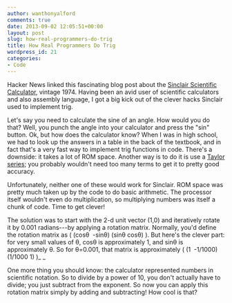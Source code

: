 ```yaml
---
author: wanthonyalford
comments: true
date: 2013-09-02 12:05:51+00:00
layout: post
slug: how-real-programmers-do-trig
title: How Real Programmers Do Trig
wordpress_id: 21
categories:
- Code
---
```


Hacker News linked this fascinating blog post about the [Sinclair Scientific Calculator](http://files.righto.com/calculator/sinclair_scientific_simulator.html), vintage 1974. Having been an avid user of scientific calculators and also assembly language, I got a big kick out of the clever hacks Sinclair used to implement trig.

Let's say you need to calculate the sine of an angle. How would you do that? Well, you punch the angle into your calculator and press the "sin" button. Ok, but how does the calculator know? When I was in high school, we had to look up the answers in a table in the back of the textbook, and in fact that's a very fast way to implement trig functions in code. There's a downside: it takes a lot of ROM space. Another way is to do it is use a [Taylor series](http://en.wikipedia.org/wiki/Taylor_series); you probably wouldn't need too many terms to get it to pretty good accuracy.

Unfortunately, neither one of these would work for Sinclair. ROM space was pretty much taken up by the code to do basic arithmetic. The processor itself wouldn't even do multiplication, so multiplying numbers was itself a chunk of code. Time to get clever!

The solution was to start with the 2-d unit vector (1,0) and iteratively rotate it by 0.001 radians---by applying a rotation matrix. Normally, you'd define the rotation matrix as ( (cosθ  -sinθ) (sinθ cosθ) ). But here's the clever part: for very small values of θ, cosθ is approximately 1, and sinθ is approximately θ. So for θ=0.001, that matrix is approximately ( (1  -1/1000) (1/1000 1) )_
_

One more thing you should know: the calculator represented numbers in scientific notation. So to divide by a power of 10, you don't actually have to divide; you just subtract from the exponent. So now you can apply this rotation matrix simply by adding and subtracting! How cool is that?
